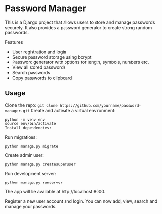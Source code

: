 # Password Manager
This is a Django project that allows users to store and manage passwords securely. It also provides a password generator to create strong random passwords.

Features
* User registration and login
* Secure password storage using bcrypt
* Password generator with options for length, symbols, numbers etc.
* View all stored passwords
* Search passwords
* Copy passwords to clipboard

## Usage
Clone the repo:
```git clone https://github.com/yourname/password-manager.git```
Create and activate a virtual environment:
```
python -m venv env
source env/bin/activate
Install dependencies: 
```
Run migrations:
```
python manage.py migrate
```
Create admin user:
```
python manage.py createsuperuser
```
Run development server:
```
python manage.py runserver
```
The app will be available at http://localhost:8000.

Register a new user account and login. You can now add, view, search and manage your passwords.
